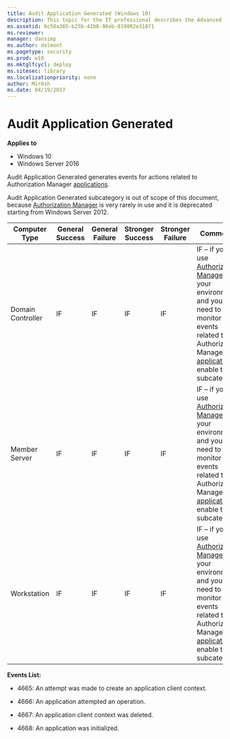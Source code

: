 ```yaml
---
title: Audit Application Generated (Windows 10)
description: This topic for the IT professional describes the Advanced Security Audit policy setting, Audit Application Generated, which determines whether the operating system generates audit events when applications attempt to use the Windows Auditing application programming interfaces (APIs).
ms.assetid: 6c58a365-b25b-42b8-98ab-819002e31871
ms.reviewer: 
manager: dansimp
ms.author: dolmont
ms.pagetype: security
ms.prod: w10
ms.mktglfcycl: deploy
ms.sitesec: library
ms.localizationpriority: none
author: Mir0sh
ms.date: 04/19/2017
---
```


# Audit Application Generated

**Applies to**
-   Windows 10
-   Windows Server 2016

Audit Application Generated generates events for actions related to Authorization Manager [applications](https://technet.microsoft.com/library/cc770563.aspx).

Audit Application Generated subcategory is out of scope of this document, because [Authorization Manager](https://technet.microsoft.com/library/cc726036.aspx) is very rarely in use and it is deprecated starting from Windows Server 2012.

| Computer Type     | General Success | General Failure | Stronger Success | Stronger Failure | Comments |
|-------------------|-----------------|-----------------|------------------|------------------|----------|
| Domain Controller | IF              | IF              | IF               | IF               | IF – if you use [Authorization Manager](https://technet.microsoft.com/library/cc726036.aspx) in your environment and you need to monitor events related to Authorization Manager [applications](https://technet.microsoft.com/library/cc770563.aspx), enable this subcategory. |
| Member Server     | IF              | IF              | IF               | IF               | IF – if you use [Authorization Manager](https://technet.microsoft.com/library/cc726036.aspx) in your environment and you need to monitor events related to Authorization Manager [applications](https://technet.microsoft.com/library/cc770563.aspx), enable this subcategory. |
| Workstation       | IF              | IF              | IF               | IF               | IF – if you use [Authorization Manager](https://technet.microsoft.com/library/cc726036.aspx) in your environment and you need to monitor events related to Authorization Manager [applications](https://technet.microsoft.com/library/cc770563.aspx), enable this subcategory. |

**Events List:**

- 4665: An attempt was made to create an application client context.

- 4666: An application attempted an operation.

- 4667: An application client context was deleted.

- 4668: An application was initialized.

